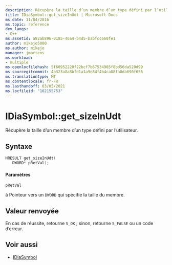 ```yaml
---
description: Récupère la taille d’un membre d’un type défini par l’utilisateur.
title: IDiaSymbol::get_sizeInUdt | Microsoft Docs
ms.date: 11/04/2016
ms.topic: reference
dev_langs:
- C++
ms.assetid: a82ab896-0185-46a4-b4d5-babfcc660fe1
author: mikejo5000
ms.author: mikejo
manager: jmartens
ms.workload:
- multiple
ms.openlocfilehash: 5f60952220f22bcf7b67534905f8bd56da520d99
ms.sourcegitcommit: 4b323a8a8bfd1a1a9e84f4b4ca88fa8da690f656
ms.translationtype: MT
ms.contentlocale: fr-FR
ms.lasthandoff: 03/05/2021
ms.locfileid: "102155753"
---
```

# <a name="idiasymbolget_sizeinudt"></a>IDiaSymbol::get_sizeInUdt
Récupère la taille d’un membre d’un type défini par l’utilisateur.

## <a name="syntax"></a>Syntaxe

```C++
HRESULT get_sizeInUdt(
   DWORD* pRetVal);
```

#### <a name="parameters"></a>Paramètres
 `pRetVal`

à Pointeur vers un `DWORD` qui spécifie la taille du membre.

## <a name="return-value"></a>Valeur renvoyée
 En cas de réussite, retourne `S_OK` ; sinon, retourne `S_FALSE` ou un code d’erreur.

## <a name="see-also"></a>Voir aussi
- [IDiaSymbol](../../debugger/debug-interface-access/idiasymbol.md)
